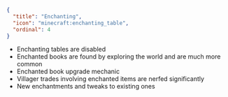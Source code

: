 ```json
{
  "title": "Enchanting",
  "icon": "minecraft:enchanting_table",
  "ordinal": 4
}
```

- Enchanting tables are disabled
- Enchanted books are found by exploring the world and are much more common
- Enchanted book upgrade mechanic
- Villager trades involving enchanted items are nerfed significantly
- New enchantments and tweaks to existing ones